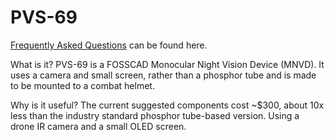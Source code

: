 # PVS-69

[Frequently Asked Questions](https://github.com/knack-69/PVS-69/wiki/Frequently-Asked-Questions) can be found here.

What is it?
PVS-69 is a FOSSCAD Monocular Night Vision Device (MNVD). 
It uses a camera and small screen, rather than a phosphor tube and is made to be mounted to a combat helmet.

Why is it useful?
The current suggested components cost ~$300, about 10x less than the industry standard phosphor tube-based version.
Using a drone IR camera and a small OLED screen.

